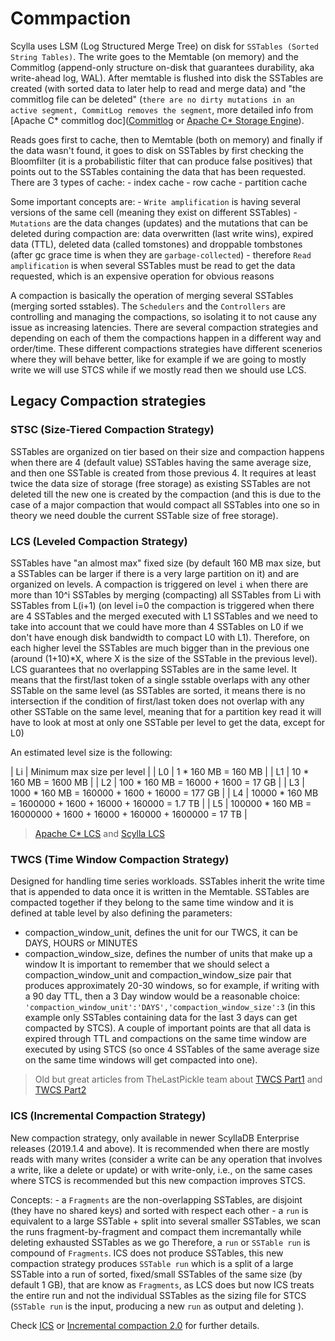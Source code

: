 # Commpaction
Scylla uses LSM (Log Structured Merge Tree) on disk for `SSTables (Sorted String Tables)`. The write goes to the Memtable (on memory) and the Commitlog (append-only structure on-disk that guarantees durability, aka write-ahead log, WAL). After memtable is flushed into disk the SSTables are created (with sorted data to later help to read and merge data) and "the commitlog file can be deleted" (`there are no dirty mutations in an active segment, CommitLog removes the segment`, more detailed info from [Apache C* commitlog doc]([Commitlog](https://cassandra.apache.org/_/blog/Learn-How-CommitLog-Works-in-Apache-Cassandra.html) or [Apache C* Storage Engine](https://cassandra.apache.org/doc/stable/cassandra/architecture/storage_engine.html#commit-log)).

Reads goes first to cache, then to Memtable (both on memory) and finally if the data wasn't found, it goes to disk on SSTables by first checking the Bloomfilter (it is a probabilistic filter that can produce false positives) that points out to the SSTables containing the data that has been requested. There are 3 types of cache:
    - index cache
    - row cache
    - partition cache

Some important concepts are: 
    - `Write amplification` is having several versions of the same cell (meaning they exist on different SSTables)
    - `Mutations` are the data changes (updates) and the mutations that can be deleted during compaction are: data overwritten (last write wins), expired data (TTL), deleted data (called tomstones) and droppable tombstones (after gc grace time is when they are `garbage-collected`)
    - therefore `Read amplification` is when several SSTables must be read to get the data requested, which is an expensive operation for obvious reasons

A compaction is basically the operation of merging several SSTables (merging sorted sstables). The `Schedulers` and the `Controllers` are controlling and managing the compactions, so isolating it to not cause any issue as increasing latencies. There are several compaction strategies and depending on each of them the compactions happen in a different way and order/time. These different compactions strategies have different scenerios where they will behave better, like for example if we are going to mostly write we will use STCS while if we mostly read then we should use LCS.

## Legacy Compaction strategies

### STSC (Size-Tiered Compaction Strategy)
SSTables are organized on tier based on their size and compaction happens when there are 4 (default value) SSTables having the same average size, and then one SSTable is created from those previous 4. It requires at least twice the data size of storage (free storage) as existing SSTables are not deleted till the new one is created by the compaction (and this is due to the case of a major compaction that would compact all SSTables into one so in theory we need double the current SSTable size of free storage).

### LCS (Leveled Compaction Strategy)
SSTables have "an almost max" fixed size (by default 160 MB max size, but a SSTables can be larger if there is a very large partition on it) and are organized on levels. A compaction is triggered on level `i` when there are more than 10^i SSTables by merging (compacting) all SSTables from Li with SSTables from L(i+1) (on level i=0 the compaction is triggered when there are 4 SSTables and the merged executed with L1 SSTables and we need to take into account that we could have more than 4 SSTables on L0 if we don't have enough disk bandwidth to compact L0 with L1). Therefore, on each higher level the SSTables are much bigger than in the previous one (around (1+10)*X, where X is the size of the SSTable in the previous level).
LCS guarantees that no overlapping SSTables are in the same level. It means that the first/last token of a single sstable overlaps with any other SSTable on the same level (as SSTables are sorted, it means there is no intersection if the condition of first/last token does not overlap with any other SSTable on the same level, meaning that for a partition key read it will have to look at most at only one SSTable per level to get the data, except for L0)

An estimated level size is the following:

| Li |  Minimum max size per level |
| L0 |  1      * 160 MB = 160 MB |
| L1 |  10     * 160 MB = 1600 MB |
| L2 |  100    * 160 MB = 16000 + 1600 = 17 GB |
| L3 |  1000   * 160 MB = 160000 + 1600 + 16000 =  177 GB |
| L4 |  10000  * 160 MB = 1600000 + 1600 + 16000 + 160000 =  1.7 TB |
| L5 |  100000 * 160 MB = 16000000 + 1600 + 16000 + 160000 + 1600000 =  17 TB |

> [Apache C* LCS](https://cassandra.apache.org/doc/stable/cassandra/operating/compaction/lcs.html) and [Scylla LCS](https://enterprise.docs.scylladb.com/stable/kb#leveled-compaction-strategy-lcs)

### TWCS (Time Window Compaction Strategy)
Designed for handling time series workloads. SSTables inherit the write time that is appended to data once it is written in the Memtable. SSTables are compacted together if they belong to the same time window and it is defined at table level by also defining the parameters:
- compaction\_window\_unit, defines the unit for our TWCS, it can be DAYS, HOURS or MINUTES
- compaction\_window\_size, defines the number of units that make up a window
It is important to remember that we should select a compaction\_window\_unit and compaction\_window\_size pair that produces approximately 20-30 windows, so for example, if writing with a 90 day TTL, then a 3 Day window would be a reasonable choice: `'compaction_window_unit':'DAYS','compaction_window_size':3` (in this example only SSTables containing data for the last 3 days can get compacted by STCS). 
A couple of important points are that all data is expired through TTL and compactions on the same time window are executed by using STCS (so once 4 SSTables of the same average size on the same time windows will get compacted into one).
> Old but great articles from TheLastPickle team about [TWCS Part1](https://thelastpickle.com/blog/2016/12/08/TWCS-part1.html) and [TWCS Part2](https://thelastpickle.com/blog/2017/01/10/twcs-part2.html)


### ICS (Incremental Compaction Strategy)
New compaction strategy, only available in newer ScyllaDB Enterprise releases (2019.1.4 and above). It is recommended when there are mostly reads with many writes (consider a write can be any operation that involves a write, like a delete or update) or with write-only, i.e., on the same cases where STCS is recommended but this new compaction improves STCS. 

Concepts:
    - a `Fragments` are the non-overlapping SSTables, are disjoint (they have no shared keys) and sorted with respect each other
    - a `run` is equivalent to a large SSTable + split into several smaller SSTables, we scan the runs fragment-by-fragment and compact them incremantally while deleting exhausted SSTables as we go
Therefore, a `run` or `SSTable run` is compound of `Fragments`. ICS does not produce SSTables, this new compaction strategy produces `SSTable run` which is a split of a large SSTable into a run of sorted, fixed/small SSTables of the same size (by default 1 GB), that are know as `Fragments`, as LCS does but now ICS treats the entire run and not the individual SSTables as the sizing file for STCS (`SSTable run` is the input, producing a new `run` as output and deleting ).

Check [ICS](https://enterprise.docs.scylladb.com/stable/kb#incremental-compaction-strategy-ics-scylladb-enterprise) or [Incremental compaction 2.0](https://www.scylladb.com/2021/04/28/incremental-compaction-2-0-a-revolutionary-space-and-write-optimized-compaction-strategy/) for further details.
